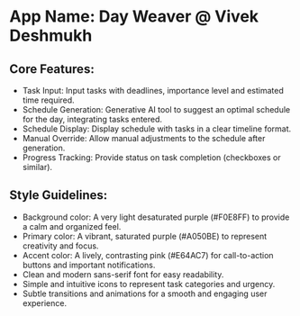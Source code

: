 # **App Name**: Day Weaver @ Vivek Deshmukh

## Core Features:

- Task Input: Input tasks with deadlines, importance level and estimated time required.
- Schedule Generation: Generative AI tool to suggest an optimal schedule for the day, integrating tasks entered.
- Schedule Display: Display schedule with tasks in a clear timeline format.
- Manual Override: Allow manual adjustments to the schedule after generation.
- Progress Tracking: Provide status on task completion (checkboxes or similar).

## Style Guidelines:

- Background color: A very light desaturated purple (#F0E8FF) to provide a calm and organized feel.
- Primary color: A vibrant, saturated purple (#A050BE) to represent creativity and focus.
- Accent color: A lively, contrasting pink (#E64AC7) for call-to-action buttons and important notifications.
- Clean and modern sans-serif font for easy readability.
- Simple and intuitive icons to represent task categories and urgency.
- Subtle transitions and animations for a smooth and engaging user experience.
